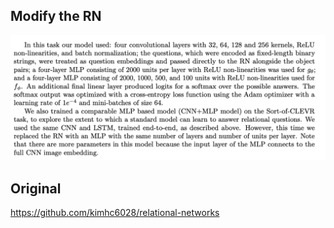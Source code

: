 ## Modify the RN

![](assets/config.png)

 

## Original

https://github.com/kimhc6028/relational-networks
